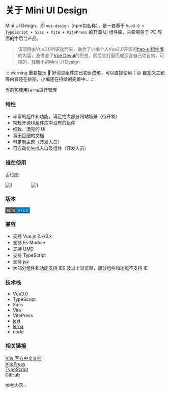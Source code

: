 # 关于 Mini UI Design

Mini UI Design，即 `mui-design`（npm包名称），是一套基于 `Vue3.0 + TypeScript + Sass + Vite + VitePress` 的开源 UI 组件库，主要服务于 PC 界面的中后台产品。

> 该项目由Vue3.0所驱动而来，融合了小编个人Vue2.0开源的[hao-ui组件库](https://mrhaoxiaojun.github.io/hao-ui/#/giud)的内容，及借鉴了[Vue Devui](https://vue-devui.github.io/)的思想，而后又打磨而成适合自己项目的，可控的，轻而小的Mini UI Design

::: warning 重要提示
:tada: 好消息组件库已初步成形，可以直接使用；:smiley: 自定义主题等内容还在排期，小编还在持续的完善中...
:::

当前包使用`lerna`进行管理

### 特性

* 丰富的组件和功能，满足绝大部分网站场景（待开发）
* 常规开源UI组件库中没有的组件 
* 细致、漂亮的 UI
* 事无巨细的文档
* 可定制主题（开发人员）
* 可自动化生成入口及组件（开发人员）

### 谁在使用
占位图

![1](https://img0.baidu.com/it/u=3767191762,222026383&fm=253&fmt=auto&app=138&f=JPEG?w=500&h=250)
&nbsp; &nbsp; &nbsp; &nbsp; &nbsp; &nbsp; &nbsp; 
![1](https://img0.baidu.com/it/u=3767191762,222026383&fm=253&fmt=auto&app=138&f=JPEG?w=500&h=250)

### 版本
 
 [<span style="background-color:#555;color:#fff;padding:2px 5px;font-size:12px;">npm</span><span style="background-color:#007ec6;color:#fff;padding:2px 5px;font-size:12px;">v1.x.x</span>]()

### 兼容

* 支持 Vue.js 2.x/3.x
* 支持 Es Module
* 支持 UMD
* 支持 TypeScript
* 支持 jsx
* 大部分组件和功能支持 IE9 及以上浏览器，部分组件和功能不支持 IE

### 技术栈

* Vue3.0
* TypeScript
* Sass
* Vite
* VitePress
* [jest](https://jestjs.io/zh-Hans/)
* [lerna](https://www.lernajs.cn/)
* node


### 相关链接

[Vite 官方中文文档](https://cn.vitejs.dev/)   
[VitePress](https://vitepress.vuejs.org/)    
[TypeScript](https://www.typescriptlang.org/docs/)    
[GitHub](https://github.com/mrhaoxiaojun/mui-fe)   
 
参考内容：

<!-- [设计规范](https://devui.design/design-cn/start)       
[Commit Message Format](https://github.com/angular/angular/blob/master/CONTRIBUTING.md#commit) -->